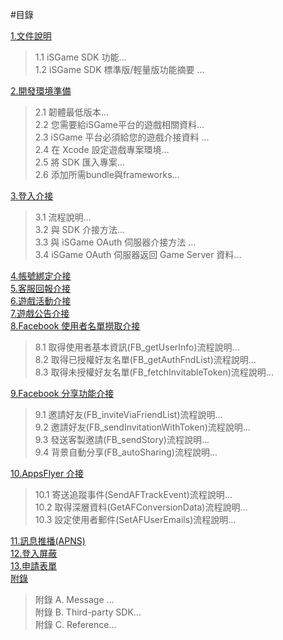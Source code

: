 #目錄


[1.文件說明](../chap1/description.md)

>1.1 iSGame SDK 功能...<br>
>1.2 iSGame SDK 標準版/輕量版功能摘要 ...

[2.開發環境準備](../chap1/projectenvironment.md)

>2.1 韌體最低版本...<br>
>2.2 您需要給iSGame平台的遊戲相關資料...<br>
>2.3 iSGame 平台必須給您的遊戲介接資料 ...<br>
>2.4 在 Xcode 設定遊戲專案環境...<br>
>2.5 將 SDK 匯入專案...<br>
>2.6 添加所需bundle與frameworks...<br>

[3.登入介接](../chap1/loginandplugin.md)

>3.1 流程說明...<br>
>3.2 與 SDK 介接方法...<br>
>3.3 與 iSGame OAuth 伺服器介接方法 ...<br>
>3.4 iSGame OAuth 伺服器返回 Game Server 資料...

[4.帳號綁定介接](../chap1/accountplugin.md)<br>
[5.客服回報介接](../chap1/customerandreport.md)<br>
[6.遊戲活動介接](../chap1/gameactivity.md)<br>
[7.遊戲公告介接](../chap1/gamenews.md)<br>
[8.Facebook 使用者名單撈取介接](../chap1/fbuserinfo.md)

>8.1 取得使用者基本資訊(FB_getUserInfo)流程說明...<br>
>8.2 取得已授權好友名單(FB_getAuthFndList)流程說明...<br>
>8.3 取得未授權好友名單(FB_fetchInvitableToken)流程說明...

[9.Facebook 分享功能介接](../chap1/facebookshare.md)

>9.1 邀請好友(FB_inviteViaFriendList)流程說明...<br>
>9.2 邀請好友(FB_sendInvitationWithToken)流程說明...<br>
>9.3 發送客製邀請(FB_sendStory)流程說明...<br>
>9.4 背景自動分享(FB_autoSharing)流程說明...

[10.AppsFlyer 介接](../chap1/appsflyerplugin.md)

>10.1 寄送追蹤事件(SendAFTrackEvent)流程說明...<br>
>10.2 取得深層資料(GetAFConversionData)流程說明...<br>
>10.3 設定使用者郵件(SetAFUserEmails)流程說明...

[11.訊息推播(APNS)](../chap1/apns.md)<br>
[12.登入屏蔽](../chap1/blocklogin.md)<br>
[13.申請表單](../chap1/fbuserinfo.md)<br>
[附錄](../chap1/fbuserinfo.md) 

>附錄 A. Message ...<br>
>附錄 B. Third-party SDK...<br>
>附錄 C. Reference...